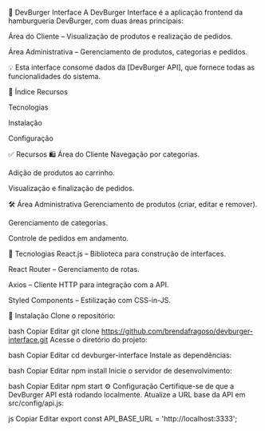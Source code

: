 🍔 DevBurger Interface
A DevBurger Interface é a aplicação frontend da hamburgueria DevBurger, com duas áreas principais:

Área do Cliente – Visualização de produtos e realização de pedidos.

Área Administrativa – Gerenciamento de produtos, categorias e pedidos.

💡 Esta interface consome dados da [DevBurger API], que fornece todas as funcionalidades do sistema.

📌 Índice
Recursos

Tecnologias

Instalação

Configuração

✅ Recursos
🛍️ Área do Cliente
Navegação por categorias.

Adição de produtos ao carrinho.

Visualização e finalização de pedidos.

🛠️ Área Administrativa
Gerenciamento de produtos (criar, editar e remover).

Gerenciamento de categorias.

Controle de pedidos em andamento.

🧰 Tecnologias
React.js – Biblioteca para construção de interfaces.

React Router – Gerenciamento de rotas.

Axios – Cliente HTTP para integração com a API.

Styled Components – Estilização com CSS-in-JS.

🚀 Instalação
Clone o repositório:

bash
Copiar
Editar
git clone https://github.com/brendafragoso/devburger-interface.git
Acesse o diretório do projeto:

bash
Copiar
Editar
cd devburger-interface
Instale as dependências:

bash
Copiar
Editar
npm install
Inicie o servidor de desenvolvimento:

bash
Copiar
Editar
npm start
⚙️ Configuração
Certifique-se de que a DevBurger API está rodando localmente.
Atualize a URL base da API em src/config/api.js:

js
Copiar
Editar
export const API_BASE_URL = 'http://localhost:3333';